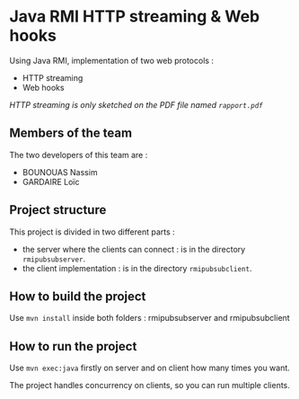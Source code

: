 # Java RMI HTTP streaming & Web hooks
Using Java RMI, implementation of two web protocols :
- HTTP streaming
- Web hooks

*HTTP streaming is only sketched on the PDF file named `rapport.pdf`*

## Members of the team
The two developers of this team are :
- BOUNOUAS Nassim
- GARDAIRE Loïc

## Project structure
This project is divided in two different parts :
- the server where the clients can connect : is in the directory `rmipubsubserver`.
- the client implementation : is in the directory `rmipubsubclient`.

## How to build the project
Use `mvn install` inside both folders : rmipubsubserver and rmipubsubclient

## How to run the project

Use `mvn exec:java` firstly on server and on client how many times you want.

The project handles concurrency on clients, so you can run multiple clients.

